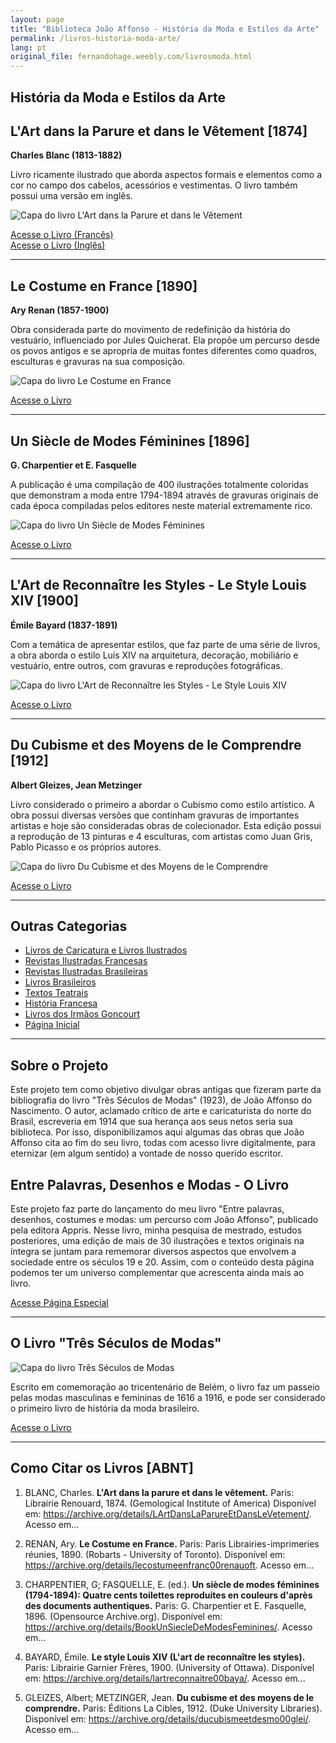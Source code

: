 ```yaml
---
layout: page
title: "Biblioteca João Affonso - História da Moda e Estilos da Arte"
permalink: /livros-historia-moda-arte/
lang: pt
original_file: fernandohage.weebly.com/livrosmoda.html
---
```


## História da Moda e Estilos da Arte

## L'Art dans la Parure et dans le Vêtement [1874]

**Charles Blanc (1813-1882)**

Livro ricamente ilustrado que aborda aspectos formais e elementos como a cor no campo dos cabelos, acessórios e vestimentas. O livro também possui uma versão em inglês.

![Capa do livro L'Art dans la Parure et dans le Vêtement](/assets/images/livrosmoda-biblioteca-joao-affonso-01.png)

[Acesse o Livro (Francês)](https://archive.org/details/LArtDansLaParureEtDansLeVetement/)  
[Acesse o Livro (Inglês)](https://archive.org/details/artindressornament00blanrich/)

---

## Le Costume en France [1890]

**Ary Renan (1857-1900)**

Obra considerada parte do movimento de redefinição da história do vestuário, influenciado por Jules Quicherat. Ela propõe um percurso desde os povos antigos e se apropria de muitas fontes diferentes como quadros, esculturas e gravuras na sua composição.

![Capa do livro Le Costume en France](/assets/images/livrosmoda-biblioteca-joao-affonso-02.png)

[Acesse o Livro](https://archive.org/details/lecostumeenfranc00renauoft)

---

## Un Siècle de Modes Féminines [1896]

**G. Charpentier et E. Fasquelle**

A publicação é uma compilação de 400 ilustrações totalmente coloridas que demonstram a moda entre 1794-1894 através de gravuras originais de cada época compiladas pelos editores neste material extremamente rico.

![Capa do livro Un Siècle de Modes Féminines](/assets/images/livrosmoda-biblioteca-joao-affonso-03.png)

[Acesse o Livro](https://archive.org/details/BookUnSiecleDeModesFeminines/)

---

## L'Art de Reconnaître les Styles - Le Style Louis XIV [1900]

**Émile Bayard (1837-1891)**

Com a temática de apresentar estilos, que faz parte de uma série de livros, a obra aborda o estilo Luís XIV na arquitetura, decoração, mobiliário e vestuário, entre outros, com gravuras e reproduções fotográficas.

![Capa do livro L'Art de Reconnaître les Styles - Le Style Louis XIV](/assets/images/livrosmoda-biblioteca-joao-affonso-04.png)

[Acesse o Livro](https://archive.org/details/lartreconnaitre00baya/)

---

## Du Cubisme et des Moyens de le Comprendre [1912]

**Albert Gleizes, Jean Metzinger**

Livro considerado o primeiro a abordar o Cubismo como estilo artístico. A obra possui diversas versões que continham gravuras de importantes artistas e hoje são consideradas obras de colecionador. Esta edição possui a reprodução de 13 pinturas e 4 esculturas, com artistas como Juan Gris, Pablo Picasso e os próprios autores.

![Capa do livro Du Cubisme et des Moyens de le Comprendre](/assets/images/livrosmoda-biblioteca-joao-affonso-05.png)

[Acesse o Livro](https://archive.org/details/ducubismeetdesmo00glei/)

---

## Outras Categorias

- [Livros de Caricatura e Livros Ilustrados](livrosgravura.html)
- [Revistas Ilustradas Francesas](revistasfrancesas.html)
- [Revistas Ilustradas Brasileiras](revistasbrasileiras.html)
- [Livros Brasileiros](livrosbrasileirosja.html)
- [Textos Teatrais](livrosteatro.html)
- [História Francesa](livroshistoria.html)
- [Livros dos Irmãos Goncourt](livosgouncourt.html)
- [Página Inicial](biblioteca-joao-affonso.html)

---

## Sobre o Projeto

Este projeto tem como objetivo divulgar obras antigas que fizeram parte da bibliografia do livro "Três Séculos de Modas" (1923), de João Affonso do Nascimento. O autor, aclamado crítico de arte e caricaturista do norte do Brasil, escreveria em 1914 que sua herança aos seus netos seria sua biblioteca. Por isso, disponibilizamos aqui algumas das obras que João Affonso cita ao fim do seu livro, todas com acesso livre digitalmente, para eternizar (em algum sentido) a vontade de nosso querido escritor.

## Entre Palavras, Desenhos e Modas - O Livro

Este projeto faz parte do lançamento do meu livro "Entre palavras, desenhos, costumes e modas: um percurso com João Affonso", publicado pela editora Appris. Nesse livro, minha pesquisa de mestrado, estudos posteriores, uma edição de mais de 30 ilustrações e textos originais na íntegra se juntam para rememorar diversos aspectos que envolvem a sociedade entre os séculos 19 e 20. Assim, com o conteúdo desta página podemos ter um universo complementar que acrescenta ainda mais ao livro.

[Acesse Página Especial](meulivro.html)

---

## O Livro "Três Séculos de Modas"

![Capa do livro Três Séculos de Modas](/assets/images/livrosmoda-biblioteca-joao-affonso-06.jpg)

Escrito em comemoração ao tricentenário de Belém, o livro faz um passeio pelas modas masculinas e femininas de 1616 a 1916, e pode ser considerado o primeiro livro de história da moda brasileiro.

[Acesse o Livro](https://digital.bbm.usp.br/handle/bbm/2346)

---

## Como Citar os Livros [ABNT]

1. BLANC, Charles. **L'Art dans la parure et dans le vêtement.** Paris: Librairie Renouard, 1874. (Gemological Institute of America) Disponível em: <https://archive.org/details/LArtDansLaParureEtDansLeVetement/>. Acesso em...

2. RENAN, Ary. **Le Costume en France.** Paris: Paris Librairies-imprimeries réunies, 1890. (Robarts - University of Toronto). Disponível em: <https://archive.org/details/lecostumeenfranc00renauoft>. Acesso em...

3. CHARPENTIER, G; FASQUELLE, E. (ed.). **Un siècle de modes féminines (1794-1894): Quatre cents toilettes reproduites en couleurs d'après des documents authentiques.** Paris: G. Charpentier et E. Fasquelle, 1896. (Opensource Archive.org). Disponível em: <https://archive.org/details/BookUnSiecleDeModesFeminines/>. Acesso em...

4. BAYARD, Émile. **Le style Louis XIV (L'art de reconnaître les styles).** Paris: Librairie Garnier Frères, 1900. (University of Ottawa). Disponível em: <https://archive.org/details/lartreconnaitre00baya/>. Acesso em...

5. GLEIZES, Albert; METZINGER, Jean. **Du cubisme et des moyens de le comprendre.** Paris: Éditions La Cibles, 1912. (Duke University Libraries). Disponível em: <https://archive.org/details/ducubismeetdesmo00glei/>. Acesso em...
